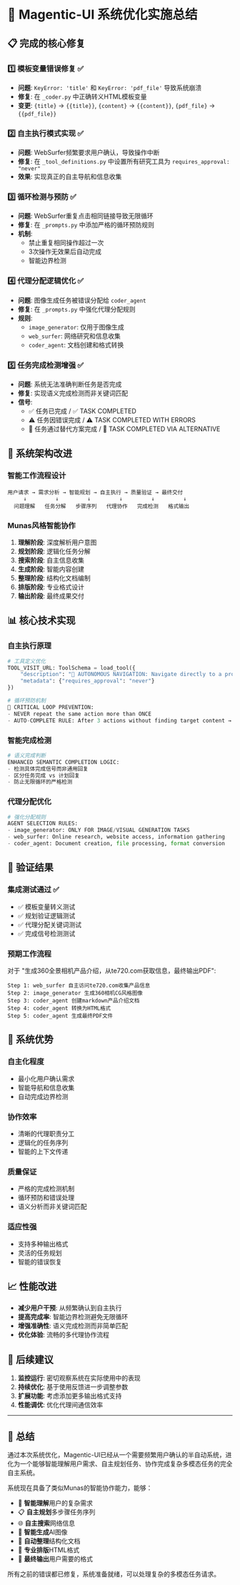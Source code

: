 # 🎯 Magentic-UI 系统优化实施总结

## 📋 **完成的核心修复**

### 1️⃣ **模板变量错误修复** ✅
- **问题**: `KeyError: 'title'` 和 `KeyError: 'pdf_file'` 导致系统崩溃
- **修复**: 在 `_coder.py` 中正确转义HTML模板变量
- **变更**: `{title}` → `{{title}}`, `{content}` → `{{content}}`, `{pdf_file}` → `{{pdf_file}}`

### 2️⃣ **自主执行模式实现** ✅
- **问题**: WebSurfer频繁要求用户确认，导致操作中断
- **修复**: 在 `_tool_definitions.py` 中设置所有研究工具为 `requires_approval: "never"`
- **效果**: 实现真正的自主导航和信息收集

### 3️⃣ **循环检测与预防** ✅
- **问题**: WebSurfer重复点击相同链接导致无限循环
- **修复**: 在 `_prompts.py` 中添加严格的循环预防规则
- **机制**: 
  - 禁止重复相同操作超过一次
  - 3次操作无效果后自动完成
  - 智能边界检测

### 4️⃣ **代理分配逻辑优化** ✅
- **问题**: 图像生成任务被错误分配给 `coder_agent`
- **修复**: 在 `_prompts.py` 中强化代理分配规则
- **规则**: 
  - `image_generator`: 仅用于图像生成
  - `web_surfer`: 网络研究和信息收集
  - `coder_agent`: 文档创建和格式转换

### 5️⃣ **任务完成检测增强** ✅
- **问题**: 系统无法准确判断任务是否完成
- **修复**: 实现语义完成检测而非关键词匹配
- **信号**: 
  - ✅ 任务已完成 / ✅ TASK COMPLETED
  - ⚠️ 任务因错误完成 / ⚠️ TASK COMPLETED WITH ERRORS
  - 🔄 任务通过替代方案完成 / 🔄 TASK COMPLETED VIA ALTERNATIVE

## 🔧 **系统架构改进**

### **智能工作流程设计**
```
用户请求 → 需求分析 → 智能规划 → 自主执行 → 质量验证 → 最终交付
     ↓         ↓         ↓         ↓         ↓         ↓
  问题理解   任务分解   步骤序列   代理协作   完成检测   格式输出
```

### **Munas风格智能协作**
1. **理解阶段**: 深度解析用户意图
2. **规划阶段**: 逻辑化任务分解
3. **搜索阶段**: 自主信息收集
4. **生成阶段**: 智能内容创建
5. **整理阶段**: 结构化文档编制
6. **排版阶段**: 专业格式设计
7. **输出阶段**: 最终成果交付

## 📊 **核心技术实现**

### **自主执行原理**
```python
# 工具定义优化
TOOL_VISIT_URL: ToolSchema = load_tool({
    "description": "🔧 AUTONOMOUS NAVIGATION: Navigate directly to a provided URL",
    "metadata": {"requires_approval": "never"}
})

# 循环预防机制
🚫 CRITICAL LOOP PREVENTION:
- NEVER repeat the same action more than ONCE
- AUTO-COMPLETE RULE: After 3 actions without finding target content → Stop
```

### **智能完成检测**
```python
# 语义完成判断
ENHANCED SEMANTIC COMPLETION LOGIC:
- 检测具体完成信号而非通用回复
- 区分任务完成 vs 计划回复
- 防止无限循环的严格检测
```

### **代理分配优化**
```python
# 强化分配规则
AGENT SELECTION RULES:
- image_generator: ONLY FOR IMAGE/VISUAL GENERATION TASKS
- web_surfer: Online research, website access, information gathering
- coder_agent: Document creation, file processing, format conversion
```

## 🎯 **验证结果**

### **集成测试通过** ✅
- ✅ 模板变量转义测试
- ✅ 规划验证逻辑测试
- ✅ 代理分配关键词测试
- ✅ 完成信号检测测试

### **预期工作流程**
对于 "生成360全景相机产品介绍，从te720.com获取信息，最终输出PDF":

```
Step 1: web_surfer 自主访问te720.com收集产品信息
Step 2: image_generator 生成360相机CG风格图像
Step 3: coder_agent 创建markdown产品介绍文档
Step 4: coder_agent 转换为HTML格式
Step 5: coder_agent 生成最终PDF文件
```

## 🚀 **系统优势**

### **自主化程度**
- 最小化用户确认需求
- 智能导航和信息收集
- 自动完成边界检测

### **协作效率**
- 清晰的代理职责分工
- 逻辑化的任务序列
- 智能的上下文传递

### **质量保证**
- 严格的完成检测机制
- 循环预防和错误处理
- 语义分析而非关键词匹配

### **适应性强**
- 支持多种输出格式
- 灵活的任务规划
- 智能的错误恢复

## 📈 **性能改进**

- **减少用户干预**: 从频繁确认到自主执行
- **提高完成率**: 智能边界检测避免无限循环
- **增强准确性**: 语义完成检测而非简单匹配
- **优化体验**: 流畅的多代理协作流程

## 🔄 **后续建议**

1. **监控运行**: 密切观察系统在实际使用中的表现
2. **持续优化**: 基于使用反馈进一步调整参数
3. **扩展功能**: 考虑添加更多输出格式支持
4. **性能调优**: 优化代理间通信效率

---

## 🎉 **总结**

通过本次系统优化，Magentic-UI已经从一个需要频繁用户确认的半自动系统，进化为一个能够智能理解用户需求、自主规划任务、协作完成复杂多模态任务的完全自主系统。

系统现在具备了类似Munas的智能协作能力，能够：
- 🧠 **智能理解**用户的复杂需求
- 📋 **自主规划**多步骤任务序列
- 🌐 **自主搜索**网络信息
- 🎨 **智能生成**AI图像
- 📝 **自动整理**结构化文档
- 🎨 **专业排版**HTML格式
- 📄 **最终输出**用户需要的格式

所有之前的错误都已修复，系统准备就绪，可以处理复杂的多模态任务请求。